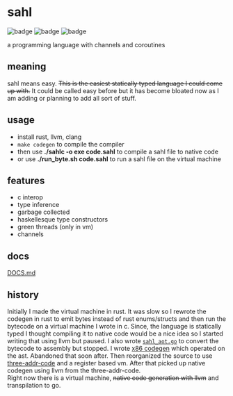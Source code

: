 # sahl

![badge](https://img.shields.io/endpoint?url=https://gist.githubusercontent.com/ammarbinfaisal/2bc57fe31c6d742b25defe3549e78433/raw/tests.json)
![badge](https://img.shields.io/endpoint?url=https://gist.githubusercontent.com/ammarbinfaisal/2bc57fe31c6d742b25defe3549e78433/raw/aot.json)
![badge](https://img.shields.io/endpoint?url=https://gist.githubusercontent.com/ammarbinfaisal/2bc57fe31c6d742b25defe3549e78433/raw/go.json)

a programming language with channels and coroutines

## meaning

sahl means easy. <s>This is the easiest statically typed language I could come up with.</s> It could be called easy before but it has become bloated now as I am adding or planning to add all sort of stuff.

## usage

- install rust, llvm, clang
- `make codegen` to compile the compiler
- then use **./sahlc -o exe code.sahl** to compile a sahl file to native code
- or use **./run_byte.sh code.sahl** to run a sahl file on the virtual machine

## features

- c interop
- type inference
- garbage collected
- haskellesque type constructors
- green threads (only in vm)
- channels

## docs

[DOCS.md](DOCS.md)

## history

Initially I made the virtual machine in rust. It was slow so I rewrote the codegen in rust to emit bytes instead of rust enums/structs and then run the bytecode on a virtual machine I wrote in c. Since, the language is statically typed I thought compiling it to native code would be a nice idea so I started writing that using llvm but paused. I also wrote [`sahl_aot.go`](https://github.com/ammarbinfaisal/sahl/blob/828d8bef82ec3a40083cd938c6ec40deef4355f7/sahl_aot.go) to convert the bytecode to assembly but stopped. I wrote [x86 codegen](/frontend/src/asm.rs) which operated on the ast. Abandoned that soon after. Then reorganized the source to use [three-addr-code](https://github.com/ammarbinfaisal/sahl/pull/40) and a register based vm. After that picked up native codegen using llvm from the three-addr-code. <br/>
Right now there is a virtual machine, <s>native code generation with llvm</s> and transpilation to go.
